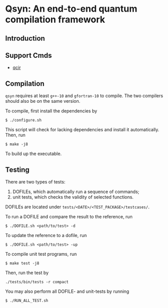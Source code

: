 # Qsyn: An end-to-end quantum compilation framework
## Introduction

## Support Cmds
* [qcir](https://www.notion.so/Circuit-Data-Structure-dcf1018d7ac14ff18edd83631fd3fd71#0aa0ceb16d28496d9d5b5eb6d747850b)

## Compilation
`qsyn` requires at least `g++-10` and `gfortran-10` to compile. The two compilers should also be on the same version.

To compile, first install the dependencies by
```
$ ./configure.sh
```
This script will check for lacking dependencies and install it automatically. Then, run
```
$ make -j8
```
To build up the executable. 

## Testing
There are two types of tests:
1. DOFILEs, which automatically run a sequence of commands;
2. unit tests, which checks the validity of selected functions.

DOFILEs are located under `tests/<DATE>/<TEST_PACKAGE>/testcases/`. 

To run a DOFILE and compare the result to the reference, run
```
$ ./DOFILE.sh <path/to/test> -d
```
To update the reference to a dofile, run
```
$ ./DOFILE.sh <path/to/test> -up
```
To compile unit test programs, run
```
$ make test -j8
```
Then, run the test by 
```
./tests/bin/tests -r compact
```
You may also perform all DOFILE- and unit-tests by running
```
$ ./RUN_ALL_TEST.sh
```

